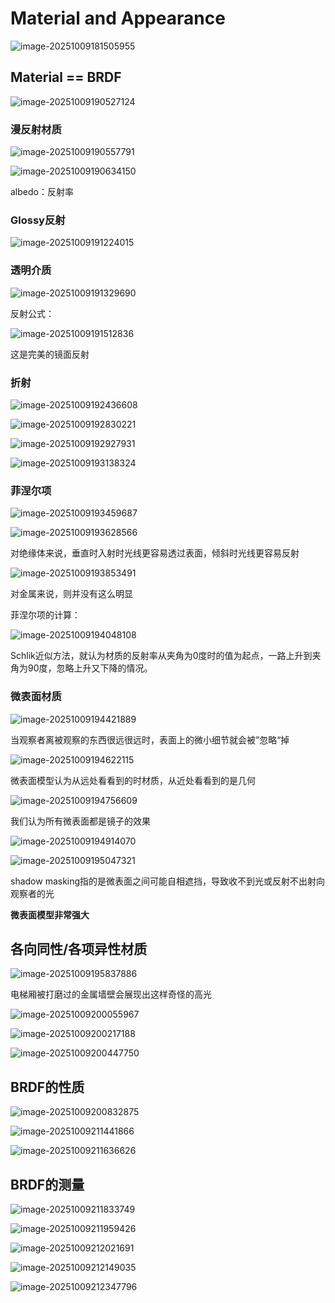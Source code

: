 # Material and Appearance

![image-20251009181505955](assets/image-20251009181505955.png)

## Material == BRDF

![image-20251009190527124](assets/image-20251009190527124.png)

### 漫反射材质

![image-20251009190557791](assets/image-20251009190557791.png)

![image-20251009190634150](assets/image-20251009190634150.png)

albedo：反射率



### Glossy反射

![image-20251009191224015](assets/image-20251009191224015.png)



### 透明介质

![image-20251009191329690](assets/image-20251009191329690.png)



反射公式：

![image-20251009191512836](assets/image-20251009191512836.png)

这是完美的镜面反射



### 折射

![image-20251009192436608](assets/image-20251009192436608.png)

![image-20251009192830221](assets/image-20251009192830221.png)

![image-20251009192927931](assets/image-20251009192927931.png)

![image-20251009193138324](assets/image-20251009193138324.png)

### 菲涅尔项

![image-20251009193459687](assets/image-20251009193459687.png)

![image-20251009193628566](assets/image-20251009193628566.png)

对绝缘体来说，垂直时入射时光线更容易透过表面，倾斜时光线更容易反射

![image-20251009193853491](assets/image-20251009193853491.png)

对金属来说，则并没有这么明显



菲涅尔项的计算：

![image-20251009194048108](assets/image-20251009194048108.png)

Schlik近似方法，就认为材质的反射率从夹角为0度时的值为起点，一路上升到夹角为90度，忽略上升又下降的情况。

### 微表面材质

![image-20251009194421889](assets/image-20251009194421889.png)

当观察者离被观察的东西很远很远时，表面上的微小细节就会被”忽略“掉



![image-20251009194622115](assets/image-20251009194622115.png)

微表面模型认为从远处看看到的时材质，从近处看看到的是几何

![image-20251009194756609](assets/image-20251009194756609.png)

我们认为所有微表面都是镜子的效果

![image-20251009194914070](assets/image-20251009194914070.png)

![image-20251009195047321](assets/image-20251009195047321.png)

shadow masking指的是微表面之间可能自相遮挡，导致收不到光或反射不出射向观察者的光

**微表面模型非常强大**



## 各向同性/各项异性材质

![image-20251009195837886](assets/image-20251009195837886.png)

电梯厢被打磨过的金属墙壁会展现出这样奇怪的高光

![image-20251009200055967](assets/image-20251009200055967.png)

![image-20251009200217188](assets/image-20251009200217188.png)

![image-20251009200447750](assets/image-20251009200447750.png)



## BRDF的性质

![image-20251009200832875](assets/image-20251009200832875.png)

![image-20251009211441866](assets/image-20251009211441866.png)

![image-20251009211636626](assets/image-20251009211636626.png)



## BRDF的测量

![image-20251009211833749](assets/image-20251009211833749.png)

![image-20251009211959426](assets/image-20251009211959426.png)

![image-20251009212021691](assets/image-20251009212021691.png)

![image-20251009212149035](assets/image-20251009212149035.png)

![image-20251009212347796](assets/image-20251009212347796.png)